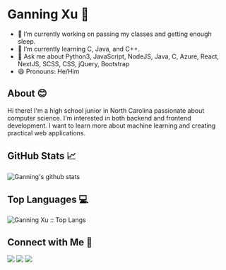 # Ganning Xu 👋

- 🔭 I’m currently working on passing my classes and getting enough sleep.
- 🌱 I’m currently learning C, Java, and C++. 
- 💬 Ask me about Python3, JavaScript, NodeJS, Java, C, Azure, React, NextJS, SCSS, CSS, jQuery, Bootstrap
- 😄 Pronouns: He/Him

## About 😊
Hi there! I'm a high school junior in North Carolina passionate about computer science. I'm interested in both backend and frontend development. I want to learn more about machine learning and creating practical web applications.

## GitHub Stats 📈
<img alt="Ganning's github stats" src="https://github-readme-stats.vercel.app/api?username=ganning127&&show_icons=true&title_color=6593e1&icon_color=ffffff&text_color=bdfcff&bg_color=151515" >

## Top Languages 💻
<img src="https://github-readme-stats.vercel.app/api/top-langs/?username=ganning127&langs_count=10&theme=tokyonight&layout=compact" alt="Ganning Xu :: Top Langs" />

## Connect with Me 📱
<img src="https://img.shields.io/badge/ganningxu@gmail.com-%23D14836.svg?&style=for-the-badge&logo=gmail&logoColor=white" href="ganningxu@gmail.com">   <a href="https://www.linkedin.com/in/ganningxu/"><img src="https://img.shields.io/badge/Ganning Xu-%230077B5.svg?&style=for-the-badge&logo=linkedin&logoColor=white" ></a>  <a  href="https://www.instagram.com/ganning_xu/"><img src="https://img.shields.io/badge/@ganning_xu-%23E4405F.svg?&style=for-the-badge&logo=instagram&logoColor=white"></a>    
